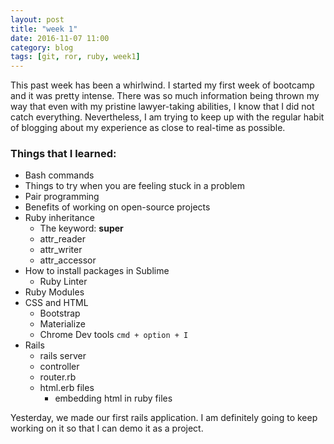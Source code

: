 ```yaml
---
layout: post
title: "week 1"
date: 2016-11-07 11:00
category: blog
tags: [git, ror, ruby, week1]
---
```

This past week has been a whirlwind. I started my first week of bootcamp and it was pretty intense. There was so much information being thrown my way that even with my pristine lawyer-taking abilities, I know that I did not catch everything. Nevertheless, I am trying to keep up with the regular habit of blogging about my experience as close to real-time as possible.  

### Things that I learned:  
  - Bash commands  
  - Things to try when you are feeling stuck in a problem  
  - Pair programming  
  - Benefits of working on open-source projects  
  - Ruby inheritance  
    + The keyword: **super**  
    + attr_reader  
    + attr_writer  
    + attr_accessor  
  - How to install packages in Sublime  
    + Ruby Linter  
  - Ruby Modules  
  - CSS and HTML  
    + Bootstrap  
    + Materialize  
    + Chrome Dev tools `cmd + option + I`  
  - Rails  
    + rails server  
    + controller  
    + router.rb  
    + html.erb files  
      * embedding html in ruby files  

Yesterday, we made our first rails application. I am definitely going to keep working on it so that I can demo it as a project.  
